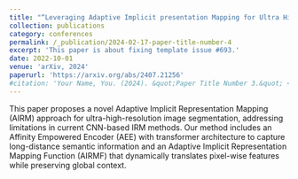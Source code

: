 ```yaml
---
title: "“Leveraging Adaptive Implicit presentation Mapping for Ultra High-Resolution Image Segmentation"
collection: publications
category: conferences
permalink: /_publication/2024-02-17-paper-title-number-4
excerpt: 'This paper is about fixing template issue #693.'
date: 2022-10-01
venue: 'arXiv, 2024'
paperurl: 'https://arxiv.org/abs/2407.21256'
#citation: 'Your Name, You. (2024). &quot;Paper Title Number 3.&quot; <i>GitHub Journal of Bugs</i>. 1(3).'
---
```


This paper proposes a novel Adaptive Implicit Representation Mapping (AIRM) approach for ultra-high-resolution image segmentation, addressing limitations in current CNN-based IRM methods. Our method includes an Affinity Empowered Encoder (AEE) with transformer architecture to capture long-distance semantic information and an Adaptive Implicit Representation Mapping Function (AIRMF) that dynamically translates pixel-wise features while preserving global context.